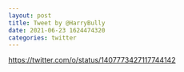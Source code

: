 ```yaml
--- 
layout: post 
title: Tweet by @HarryBully 
date: 2021-06-23 1624474320 
categories: twitter 
--- 
```

https://twitter.com/o/status/1407773427117744142